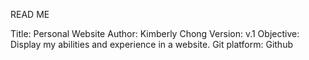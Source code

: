 READ ME

Title: Personal Website
Author: Kimberly Chong
Version: v.1
Objective: Display my abilities and experience in a website.
Git platform: Github
